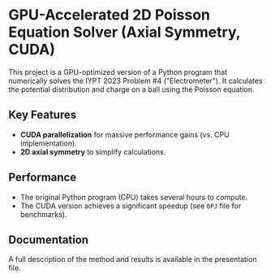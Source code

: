 # GPU-Accelerated 2D Poisson Equation Solver (Axial Symmetry, CUDA)

This project is a GPU-optimized version of a Python program that numerically solves the IYPT 2023 Problem #4 ("Electrometer"). It calculates the potential distribution and charge on a ball using the Poisson equation.

## Key Features
- **CUDA parallelization** for massive performance gains (vs. CPU implementation).  
- **2D axial symmetry** to simplify calculations.  

## Performance
- The original Python program (CPU) takes several hours to compute.  
- The CUDA version achieves a significant speedup (see `OPJ` file for benchmarks).  

## Documentation
A full description of the method and results is available in the presentation file.
